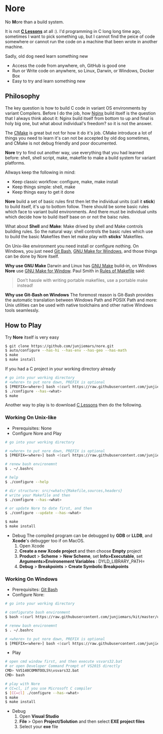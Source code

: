 # Nore
No **M**ore than a build system.

It is not **[C Lessons](https://github.com/junjiemars/c_lessons)** at all :). 
I'd programming in C long long time ago, sometimes I want to pick something up, 
but I cannot find the peice of code somewhere or cannot run the code on 
a machine that been wrote in another machine. 

Sadly, old dog need learn something new
* Access the code from anywhere, oh, GitHub is good one
* Run or Write code on anywhere, so Linux, Darwin, or Windows, Docker Box
* Easy to try and learn something new


## Philosophy 
The key question is how to build C code in variant OS environments by variant Compilers. 
Before I do the job, how [Nginx](https://www.nginx.com/resources/wiki/#)
build itself is the question that I always think about it: Nginx build itself 
from bottom to up and final is holy big one, but what about individual's freedom? 
so it is not the answer. 

The [CMake](https://cmake.org/) is great but not for how it do it's job. 
CMake introduce a lot of things you need to learn it's can not be accepted by old dog sometimes, 
and CMake is not debug friendly and poor documented.

**Nore** try to find out another way, use everything that you had learned before: shell, shell script,
 make, makefile to make a build system for variant platforms.

Allways keep the following in mind:
* Keep classic workflow: configure, make, make install
* Keep things simple: shell, make
* Keep things easy to get it done


**Nore** build a set of basic rules first then let the individual units (call it **stick**) 
to build itself, it's up to bottom follow. There should be some basic rules 
which face to variant build environments. And there must be individual units which 
decide how to build itself base on or not the baisc rules.

What about **Shell** and **Make**: Make drived by shell and Make controls building rules.
So the natural way: shell controls the basic rules which use to build the basic Makefiles 
then let make play with **sticks**' Makefiles. 

On Unix-like environment you need install or configure nothing. 
On Windows, you just need [Git Bash](https://git-scm.com/downloads), 
[GNU Make for Windows](http://gnuwin32.sourceforge.net/packages/make.htm), 
and those things can be done by Nore itself.

**Why use GNU Make**
Darwin and Linux has [GNU Make](https://www.gnu.org/software/make/) build-in, 
on Windows **Nore** use [GNU Make for Window](http://gnuwin32.sourceforge.net/packages/make.htm).
Paul Smith in [Rules of Makefile](#http://make.mad-scientist.net/papers/rules-of-makefiles/)
said:
> Don’t hassle with writing portable makefiles, use a portable make instead!

**Why use Git-Bash on Windows**
The foremost reason is Git-Bash provides the automatic translation between Windows Path and 
POSIX Path and more: Unix utilities can be used with native toolchains and other native Windows
tools seamlessly.


## How to Play
Try **Nore** itself is very easy
```sh
$ git clone https://github.com/junjiemars/nore.git
$ auto/configure --has-hi --has-env --has-geo --has-math
$ make
$ make install
```

If you had a C project in your working directory already
```sh
# go into your working directory
# <where> to put nore down, PREFIX is optional
$ [PREFIX=<where>] bash <(curl https://raw.githubusercontent.com/junjiemars/nore/master/bootstrap.sh)
$ ./configure --has-<what>
$ make

```

Another way to play is to download [C Lessons](https://github.com/junjiears/c_lessons) then do the following.


### Working On Unix-like
* Prerequisites: None
* Configure Nore and Play
```sh
# go into your working directory

# <where> to put nore down, PREFIX is optional
$ [PREFIX=<where>] bash <(curl https://raw.githubusercontent.com/junjiemars/nore/master/bootstrap.sh)

# renew bash environemnt
$ . ~/.bashrc

# help
$ ./configure --help

# dir structure: src/<what>/{Makefile,sources,headers}
# write your Makefile and then
$ ./configure --has-<what>

# or update Nore to date first, and then
$ ./configure --update --has-<what>

$ make
$ make install
```
* Debug
The compiled program can be debugged by **GDB** or **LLDB**, and **Xcode**'s debugger too if on MacOS.
  1. Open Xcode
  2. **Create a new Xcode project** and then choose **Empty** project
  4. **Product** > **Scheme** > **New Scheme**, set **Info>Executable**, 
  set **Arguments>Environement Variables** : DYLD_LIBRARY_PATH=<where-lib>
  7. **Debug** > **Breakpoints** > **Create Symbolic Breakpoints**


### Working On Windows
* Prerequisites: [Git Bash](https://git-scm.com/downloads)
* Configure Nore:
```sh
# go into your working directory

# configurate bash environment
$ bash <(curl https://raw.githubusercontent.com/junjiemars/kit/master/ul/setup-bash.sh)

# renew bash environemnt
$ . ~/.bashrc

# <where> to put nore down, PREFIX is optional
$ [PREFIX=<where>] bash <(curl https://raw.githubusercontent.com/junjiemars/nore/master/bootstrap.sh)
```
* Play
```sh
# open cmd window first, and then execute vsvars32.bat 
# or open Developer Command Prompt of VS2015 directly
CMD> %VS140COMNTOOLS%\vsvars32.bat
CMD> bash

# play with Nore
# CC=cl, if you use Microsoft C compiler
$ [CC=cl] ./configure --has-<what>
$ make
$ make install
```
* Debug
  1. Open **Visual Studio**
  2. **File** > Open **Project/Solution** and then select **EXE project files**
  3. Select your **exe** file 
